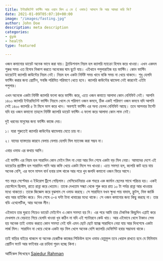 ```yaml
---
title: ইন্টারমিটেন্ট ফাস্টিং আর ওয়ান মিল এ ডে ( ওমাড) আসলে কি আর আমরা করি কি?
date: 2021-01-09T05:07:10+00:00
image: "/images/fasting.jpg"
author: John Doe
description: meta description
categories:
- gym
- health
type: featured

---
```

ওজন কমানোর ডায়েট অনেক ভাবে করা যায়। ট্র্যাডিশনাল নিয়ম হল ক্যালরি ম্যাক্রো হিসাব করে খাওয়া। এখন একদম শুরুর সময় এত হিসাব নিকাশ করতে অনেকের ঘাম ছুটে যায়। এইখানে পপুলারাইজ হয় ফাস্টিং। কোন ফাস্টিং ডায়েটেই ক্যালরি কাউন্টের নিয়ম নেই। নিয়ম হল একটা নির্দিষ্ট সময় খাবে বাকি সময় না খেয়ে থাকবে। শুধু হেলদি ফাস্টিং করার জন্য প্রোটিন, সবজি পরিমিত পরিমাণে খেতে হবে। ক্যালরি কাউন্টের ঝামেলা নেই কারনেই এইটা পপুলার।

এখন অনেকে একটা নির্দিষ্ট ক্যালরি ফলো করে ফাস্টিং করে, এতে ওজন কমাতে আলাদা কোন বেনিফিট নেই। আপনি ১৪০০ ক্যালরি ইন্টারমিটেন্ট ফাস্টিং নিয়মে খেলে যে পরিমাণ ওজন কমবে, ঠিক একই পরিমাণ ওজন কমবে যদি আপনি সেই ১৪০০ ক্যালরি ৫ টা মিলে ভাগ করে খান। অবশ্যই ফাস্টিং এর অন্য হেলথ বেনিফিট আছে। তবে আপনার টার্গেট যদি হয় ওজন কমানো তাহলে নির্দিষ্ট ক্যালরি ডায়েট ফাস্টিং এ ফলো করে আলাদা কোন লাভ নেই।

দুই ধরনের মানুষের জন্য ফাস্টিং কাজে দেয়।

১। যারা শুরুতেই ক্যালরি কাউন্টের ঝামেলায় যেতে চায় না।

২। যাদের ব্যাস্ততার কারনে বেলায় বেলায় হেলদি মিল ম্যানেজ করা সম্ভব না।

এবার ওমাড এর কথায় আসি।

এই ফাস্টিং এর নিয়ম হল সারাদিন কোন মেইন মিল না নেয়া আর দিন শেষে একটা বড় মিল নেয়া। আমাদের দেশে এই ডায়েটের প্র্যাক্টিস হল সারাদিন পানি আর কফি খেয়ে একটা মিলে সব খাওয়া। এতে সমস্যা হল, ক্যলরি কাট হয়ে যায় অনেক বেশি, এর ফলে মাসল বার্ন হবার চান্স থাকে আর পরে খুব জলদি কমানো ওজন ফিরে আসে।

গত বছর সেপ্টেম্বর এ ইউরোপ ট্রিপে গেছিলাম। মেসিডোনিয়ার এক শহরে এক জার্মান ছেলের সাথে পরিচয় হয়। একই হোস্টেলে ছিলাম, রাতে রান্না করে খেতাম। তাকে দেখতাম সন্ধ্যা থেকে শুরু করে রাত ১০ টা পর্যন্ত রান্না আর খাওয়ার মধ্যে থাকতো। তাকে জিজ্ঞেস করে বুঝলাম সে ওমাড করছে। সে সারাদিনে যখন ক্ষুধা পায় বাদাম, ফ্রুটস, বিফ জার্কি খায় আর হাইকিং করে। দিন শেষে ৩-৪ ঘন্টা টানা খাবারের মধ্যে থাকে। সে ওজন কমানোর জন্য কিছু করছে না। তার বডি এথেলেটিক, আর অনেক লীন।

এইভাবে তার ঘুরতে গিয়েও ডায়েট মেইন্টেন এ কোন সমস্যা হয় নি। এর পরে আমি তার টেকনিক কিছুদিন এপ্লাই করে দেখলাম যে বেড়াতে গিয়ে হেলদি খাওয়া খুব কঠিন না যদি এই প্যাটারনে কেউ খায়। আর এইভাবে খেলে টাকাও সেভ হয় অনেক তাই ওমাড করতে কোন সমস্যা নেই যদি এমন ছোট ছোট স্ন্যাক্স সারাদিনে নেয়া যায় আর দিনশেষে একটা লার্জ মিল। সারাদিন না খেয়ে থেকে একটা বড় মিল খেলে অনেক বেশি ক্যালরি ডেফিসিট হবার সম্ভাবনা থাকে।

তাই বাড়ির বাইরে থাকলে বা অনেক হেকটিক কাজের শিডিউল হলে ওমাড হেল্পফুল তবে খেয়াল রাখতে হবে যে মিনিমাম প্রোটিন ফ্যাট আর ফাইবার এর চাহিদা পুরন হচ্ছে কিনা।

আর্টিকেল লিখেছেন [Sajedur Rahman](https://www.facebook.com/sajedur007?__cft__\[0\]=AZVm-uHgKLEoYx_lr6A2j_ss81obuKFc4t8pE-b721m7qYcuMs4QnTmH9PBZ-oCan4rKDDobksVytozA9RpaJkdtx88vlZxHotyp7tl5WTpdI6eDqz2mBLoDJQX47AXjOrUlWQTdqTPbci3iDXwT3lpWNLuoRZVoV0o2Juvn7--AccYO_MBjtrhtl0nz-O9fuuM&__tn__=-\]K-R)
